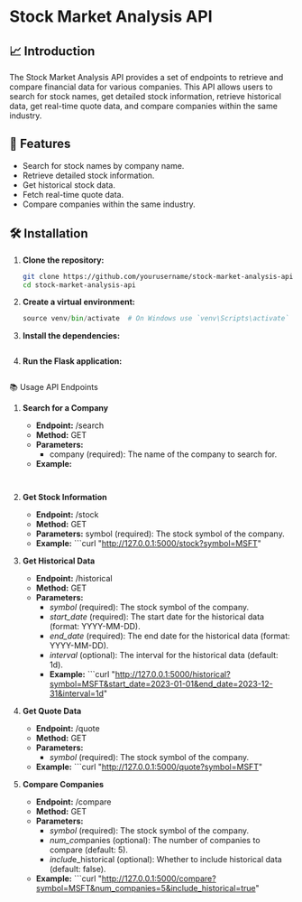 # Stock Market Analysis API

## 📈 Introduction

The Stock Market Analysis API provides a set of endpoints to retrieve and compare financial data for various companies. This API allows users to search for stock names, get detailed stock information, retrieve historical data, get real-time quote data, and compare companies within the same industry.

## 🚀 Features

- Search for stock names by company name.
- Retrieve detailed stock information.
- Get historical stock data.
- Fetch real-time quote data.
- Compare companies within the same industry.

## 🛠️ Installation

1. **Clone the repository:**
   ```sh
   git clone https://github.com/yourusername/stock-market-analysis-api.git
   cd stock-market-analysis-api


2. **Create a virtual environment:**
    ```python -m venv venv
    source venv/bin/activate  # On Windows use `venv\Scripts\activate`

3. **Install the dependencies:**
    ```pip install -r requirements.txt

4. **Run the Flask application:**
    ```python app.py

📚 Usage
API Endpoints
1. **Search for a Company**
    - **Endpoint:** /search
    - **Method:** GET
    - **Parameters:**
        - company (required): The name of the company to search for.
    - **Example:**
        ```curl "http://127.0.0.1:5000/search?company=Microsoft"


2.  **Get Stock Information**
    - **Endpoint:** /stock
    - **Method:** GET
    - **Parameters:**
            symbol (required): The stock symbol of the company.
    - **Example:**
            ```curl "http://127.0.0.1:5000/stock?symbol=MSFT"


3. **Get Historical Data**
    - **Endpoint:** /historical
    - **Method:** GET
    - **Parameters:**
        - *symbol* (required): The stock symbol of the company.
        - *start_date* (required): The start date for the historical data (format: YYYY-MM-DD).
        - *end_date* (required): The end date for the historical data (format: YYYY-MM-DD).
        - *interval* (optional): The interval for the historical data (default: 1d).
        - **Example:**
                ```curl "http://127.0.0.1:5000/historical?symbol=MSFT&start_date=2023-01-01&end_date=2023-12-31&interval=1d"


4. **Get Quote Data**
    - **Endpoint:** /quote
    - **Method:** GET
    - **Parameters:**
        - *symbol* (required): The stock symbol of the company.
    - **Example:**
            ```curl "http://127.0.0.1:5000/quote?symbol=MSFT"

5. **Compare Companies**
    - **Endpoint:** /compare
    - **Method:** GET
    - **Parameters:**
        - *symbol* (required): The stock symbol of the company.
        - *num_co*mpanies (optional): The number of companies to compare (default: 5).
        - *includ*e_historical (optional): Whether to include historical data (default: false).
    - **Example:**
            ```curl "http://127.0.0.1:5000/compare?symbol=MSFT&num_companies=5&include_historical=true"

